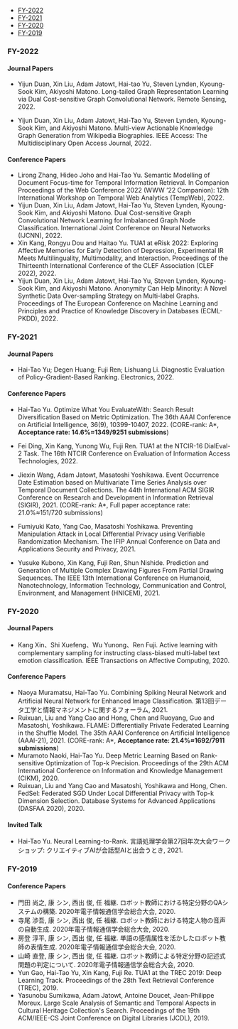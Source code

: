 - <a href="#2021">FY-2022</a>
- <a href="#2021">FY-2021</a>
- <a href="#2020">FY-2020</a>
- <a href="#2019">FY-2019</a>


### <a name="2022"></a>FY-2022

#### Journal Papers

- Yijun Duan, Xin Liu, Adam Jatowt, Hai-tao Yu, Steven Lynden, Kyoung-Sook Kim, Akiyoshi Matono. Long-tailed Graph Representation Learning via Dual Cost-sensitive 
Graph Convolutional Network. Remote Sensing, 2022.

- Yijun Duan, Xin Liu, Adam Jatowt, Hai-Tao Yu, Steven Lynden, Kyoung-Sook Kim, and Akiyoshi Matono. Multi-view Actionable Knowledge Graph Generation from Wikipedia Biographies. IEEE Access: The Multidisciplinary Open Access Journal, 2022.

#### Conference Papers

- Lirong Zhang, Hideo Joho and Hai-Tao Yu. Semantic Modelling of Document Focus-time for Temporal Information Retrieval. 
In Companion Proceedings of the Web Conference 2022 (WWW ’22 Companion): 12th International Workshop on Temporal Web Analytics (TempWeb), 2022.
- Yijun Duan, Xin Liu, Adam Jatowt, Hai-Tao Yu, Steven Lynden, Kyoung-Sook Kim, and Akiyoshi Matono. Dual Cost-sensitive Graph Convolutional Network Learning for Imbalanced Graph Node Classification. 
International Joint Conference on Neural Networks (IJCNN), 2022.
- Xin Kang, Rongyu Dou and Haitao Yu. TUA1 at eRisk 2022: Exploring Affective Memories for Early Detection of Depression, Experimental IR Meets Multilinguality, Multimodality, and Interaction. Proceedings of the Thirteenth International Conference of the CLEF Association (CLEF 2022), 2022.
- Yijun Duan, Xin Liu, Adam Jatowt, Hai-Tao Yu, Steven Lynden, Kyoung-Sook Kim, and Akiyoshi Matono. Anonymity Can Help Minority: A Novel Synthetic Data Over-sampling Strategy on Multi-label Graphs. Proceedings of The European Conference on Machine Learning and Principles and Practice of Knowledge Discovery in Databases (ECML-PKDD), 2022.

### <a name="2021"></a>FY-2021

#### Journal Papers

- Hai-Tao Yu; Degen Huang; Fuji Ren; Lishuang Li. Diagnostic Evaluation of Policy-Gradient-Based Ranking. Electronics, 2022.

#### Conference Papers

- Hai-Tao Yu. Optimize What You EvaluateWith: Search Result Diversification Based on Metric Optimization. The 36th AAAI Conference on Artificial Intelligence, 36(9), 10399-10407, 2022. (CORE-rank: A*, **Acceptance rate: 14.6%≈1349/9251 submissions**)

- Fei Ding, Xin Kang, Yunong Wu, Fuji Ren. TUA1 at the NTCIR-16 DialEval-2 Task. The 16th NTCIR Conference on Evaluation of Information Access Technologies, 2022.

- Jiexin Wang, Adam Jatowt, Masatoshi Yoshikawa. Event Occurrence Date Estimation based on Multivariate Time Series Analysis over Temporal Document Collections. The 44th International ACM SIGIR Conference on Research and Development in Information Retrieval (SIGIR), 2021. (CORE-rank: A*, Full paper acceptance rate: 21.0%≈151/720 submissions)

- Fumiyuki Kato, Yang Cao, Masatoshi Yoshikawa. Preventing Manipulation Attack in Local Differential Privacy using Verifiable Randomization Mechanism. The IFIP Annual Conference on Data and Applications Security and Privacy, 2021.

- Yusuke Kubono, Xin Kang, Fuji Ren, Shun Nishide. Prediction and Generation of Multiple Complex Drawing Figures From Partial Drawing Sequences. The IEEE 13th International Conference on Humanoid, Nanotechnology, Information Technology, Communication and Control, Environment, and Management (HNICEM), 2021.


### <a name="2020"></a>FY-2020

#### Journal Papers

- Kang Xin、Shi Xuefeng、Wu Yunong、Ren Fuji. Active learning with complementary sampling for instructing class-biased multi-label text emotion classification. IEEE Transactions on Affective Computing, 2020.

#### Conference Papers

- Naoya Muramatsu, Hai-Tao Yu. Combining Spiking Neural Network and Artificial Neural Network for Enhanced Image Classification. 第13回データ工学と情報マネジメントに関するフォーラム, 2021.
- Ruixuan, Liu and Yang Cao and Hong, Chen and Ruoyang, Guo and Masatoshi, Yoshikawa. FLAME: Differentially Private Federated Learning in the Shuffle Model. The 35th AAAI Conference on Artificial Intelligence (AAAI-21), 2021. (CORE-rank: A*, **Acceptance rate: 21.4%≈1692/7911 submissions**)
- Muramoto Naoki, Hai-Tao Yu. Deep Metric Learning Based on Rank-sensitive Optimization of Top-k Precision. Proceedings of the 29th ACM International Conference on Information and Knowledge Management (CIKM), 2020.
- Ruixuan, Liu and Yang Cao and Masatoshi, Yoshikawa and Hong, Chen. FedSel: Federated SGD Under Local Differential Privacy with Top-k Dimension Selection. Database Systems for Advanced Applications (DASFAA 2020), 2020.

#### Invited Talk

- Hai-Tao Yu. Neural Learning-to-Rank. 言語処理学会第27回年次大会ワークショップ: クリエイティブAIが会話型AIと出会うとき, 2021.


### <a name="2019"></a>FY-2019

#### Conference Papers

- 門田 尚之, 康 シン, 西出 俊, 任 福継. ロボット教師における特定分野のQAシステムの構築. 2020年電子情報通信学会総合大会, 2020.
- 寺尾 渉吾, 康 シン, 西出 俊, 任 福継. ロボット教師における特定人物の音声の自動生成. 2020年電子情報通信学会総合大会, 2020.
- 房登 淳平, 康 シン, 西出 俊, 任 福継. 単語の感情属性を活かしたロボット教師の表情生成. 2020年電子情報通信学会総合大会, 2020.
- 山崎 直登, 康 シン, 西出 俊, 任 福継. ロボット教師による特定分野の記述式問題の判定について. 2020年電子情報通信学会総合大会, 2020.
- Yun Gao, Hai-Tao Yu, Xin Kang, Fuji Re. TUA1 at the TREC 2019: Deep Learning Track. Proceedings of the 28th Text Retrieval Conference (TREC), 2019.
- Yasunobu Sumikawa, Adam Jatowt, Antoine Doucet, Jean-Philippe Moreux. Large Scale Analysis of Semantic and Temporal Aspects in Cultural Heritage Collection's Search. Proceedings of the 19th ACM/IEEE-CS Joint Conference on Digital Libraries (JCDL), 2019. 




